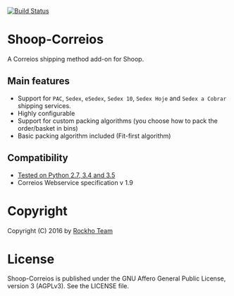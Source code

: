 [![Build Status](https://travis-ci.org/rockho-team/shoop-correios.svg?branch=master)](https://travis-ci.org/rockho-team/shoop-correios)

Shoop-Correios
==============
A Correios shipping method add-on for Shoop.

## Main features

* Support for `PAC`, `Sedex`, `eSedex`, `Sedex 10`, `Sedex Hoje` and `Sedex a Cobrar` shipping services.
* Highly configurable
* Support for custom packing algorithms (you choose how to pack the order/basket in bins)
* Basic packing algorithm included (Fit-first algorithm)

## Compatibility
* [Tested on Python 2.7, 3.4 and 3.5](https://travis-ci.org/rockho-team/shoop-correios)
* Correios Webservice specification v 1.9 

Copyright
=========
Copyright (C) 2016 by [Rockho Team](https://github.com/rockho-team)

License
=======

Shoop-Correios is published under the GNU Affero General Public License,
version 3 (AGPLv3). See the LICENSE file.